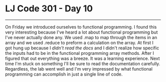# LJ Code 301 - Day 10

***

On Friday we introduced ourselves to functional programming.  I found this very interesting because I've heard a lot about functional programming but I've never actually done any.  We used .map to map through the items in an array and we used .reduce to preform a calculation on the array.  At first I got hung up because I *didn't read the docs* and I didn't realize how specific the inputs had to be in the functional programming array methods.  After I figured that out everything was a breeze.  It was a learning experience.  Next time I'm stuck on something I'll be sure to read the documentation carefully.  Regardless, the lab went well and I'm very impressed by what functional programming can accomplish in just a single line of code.  

